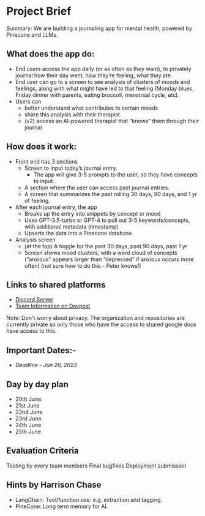# Project Brief
Summary: We are building a journaling app for mental health, powered by Pinecone and LLMs.

## What does the app do:
- End users access the app daily (or as often as they want), to privately journal how their day went, how they’re feeling, what they ate.
- End user can go to a screen to see analysis of clusters of moods and feelings, along with what might have led to that feeling (Monday blues, Friday dinner with 
  parents, eating broccoli, menstrual cycle, etc).
- Users can
  - better understand what contributes to certain moods
  - share this analysis with their therapist
  - (v2) access an AI-powered therapist that “knows” them through their journal

## How does it work:
- Front end has 3 sections
  - Screen to input today’s journal entry.
    - The app will give 3-5 prompts to the user, so they have concepts to input.
  - A section where the user can access past journal entries.
  - A screen that summarizes the past rolling 30 days, 90 days, and 1 yr of feeling.
- After each journal entry, the app
  - Breaks up the entry into snippets by concept or mood
  - Uses GPT-3.5-turbo or GPT-4 to pull out 3-5 keywords/concepts, with additional metadata (timestamp)
  - Upserts the data into a Pinecone database
- Analysis screen
  - (at the top) A toggle for the past 30 days, past 90 days, past 1 yr
  - Screen shows mood clusters, with a word cloud of concepts (“anxious” appears larger than “depressed” if anxious occurs more often)
    (not sure how to do this - Peter knows!)

## Links to shared platforms
-  [Discord Server](https://discord.gg/C75tW9ZD)
-  [Team Information on Devpost](https://devpost.com/software/mood-journal-s5b0a8)

Note: Don't worry about privacy. The organization and repositories are currently private so only those who have the access to shared google docs have access to this.

## Important Dates:-
- *Deadline - Jun 26, 2023*

## Day by day plan
- 20th June
- 21st June
- 22nd June
- 23rd June
- 24th June
- 25th June

## Evaluation Criteria
Testing by every team members
Final bugfixes
Deployment
submission

## Hints by Harrison Chase

- LangChain: Tool/function use: e.g. extraction and tagging.
- PineCone: Long term memory for AI.
